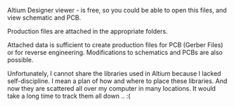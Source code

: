 Altium Designer viewer - is free, so you could be able to open this files, and view schematic and PCB.

Production files are attached in the appropriate folders.

Attached data is sufficient to create production files for PCB (Gerber Files) or for reverse engineering. Modifications to schematics and PCBs are also possible.

Unfortunately, I cannot share the libraries used in Altium because I lacked self-discipline. I mean a plan of how and where to place these libraries. 
And now they are scattered all over my computer in many locations. It would take a long time to track them all down .. :(


